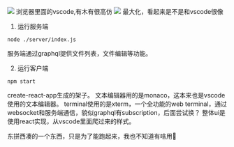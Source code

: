 ![](http://ww1.sinaimg.cn/large/006rHsX4ly1fx1za18v3uj31hc0t3di7.jpg)
浏览器里面的vscode,有木有很高仿
![](http://ww1.sinaimg.cn/large/006rHsX4ly1fx1yydgzybj31hc0swwfl.jpg)
最大化，看起来是不是和vscode很像

1. 运行服务端
```shell
node ./server/index.js
```
服务端通过graphql提供文件列表，文件编辑等功能。

2. 运行客户端
```shell
npm start
```
create-react-app生成的架子。
文本编辑器用的是monaco，这本来也是vscode使用的文本编辑器。
terminal使用的是xterm，一个全功能的web terminal，通过websocket和服务端通信，貌似graphql有subscription，后面尝试换？
整体ui是使用react实现，从vscode里面爬过来的样式。


东拼西凑的一个东西，只是为了能跑起来，我也不知道有啥用🚀
